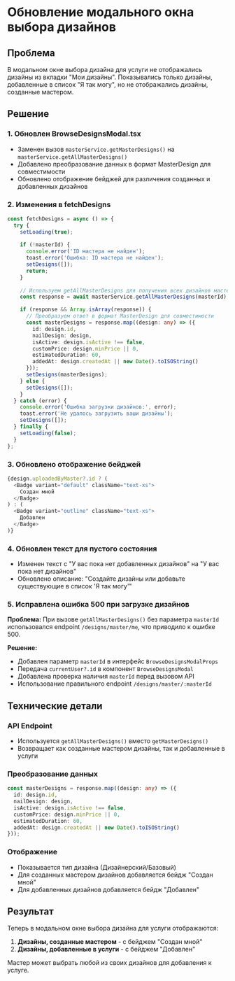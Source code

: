 # Обновление модального окна выбора дизайнов

## Проблема
В модальном окне выбора дизайна для услуги не отображались дизайны из вкладки "Мои дизайны". Показывались только дизайны, добавленные в список "Я так могу", но не отображались дизайны, созданные мастером.

## Решение

### 1. Обновлен BrowseDesignsModal.tsx
- Заменен вызов `masterService.getMasterDesigns()` на `masterService.getAllMasterDesigns()`
- Добавлено преобразование данных в формат MasterDesign для совместимости
- Обновлено отображение бейджей для различения созданных и добавленных дизайнов

### 2. Изменения в fetchDesigns
```typescript
const fetchDesigns = async () => {
  try {
    setLoading(true);
    
    if (!masterId) {
      console.error('ID мастера не найден');
      toast.error('Ошибка: ID мастера не найден');
      setDesigns([]);
      return;
    }
    
    // Используем getAllMasterDesigns для получения всех дизайнов мастера
    const response = await masterService.getAllMasterDesigns(masterId);

    if (response && Array.isArray(response)) {
      // Преобразуем ответ в формат MasterDesign для совместимости
      const masterDesigns = response.map((design: any) => ({
        id: design.id,
        nailDesign: design,
        isActive: design.isActive !== false,
        customPrice: design.minPrice || 0,
        estimatedDuration: 60,
        addedAt: design.createdAt || new Date().toISOString()
      }));
      setDesigns(masterDesigns);
    } else {
      setDesigns([]);
    }
  } catch (error) {
    console.error('Ошибка загрузки дизайнов:', error);
    toast.error('Не удалось загрузить ваши дизайны');
    setDesigns([]);
  } finally {
    setLoading(false);
  }
};
```

### 3. Обновлено отображение бейджей
```typescript
{design.uploadedByMaster?.id ? (
  <Badge variant="default" className="text-xs">
    Создан мной
  </Badge>
) : (
  <Badge variant="outline" className="text-xs">
    Добавлен
  </Badge>
)}
```

### 4. Обновлен текст для пустого состояния
- Изменен текст с "У вас пока нет добавленных дизайнов" на "У вас пока нет дизайнов"
- Обновлено описание: "Создайте дизайны или добавьте существующие в список 'Я так могу'"

### 5. Исправлена ошибка 500 при загрузке дизайнов
**Проблема:** При вызове `getAllMasterDesigns()` без параметра `masterId` использовался endpoint `/designs/master/me`, что приводило к ошибке 500.

**Решение:**
- Добавлен параметр `masterId` в интерфейс `BrowseDesignsModalProps`
- Передача `currentUser?.id` в компонент `BrowseDesignsModal`
- Добавлена проверка наличия `masterId` перед вызовом API
- Использование правильного endpoint `/designs/master/:masterId`

## Технические детали

### API Endpoint
- Используется `getAllMasterDesigns()` вместо `getMasterDesigns()`
- Возвращает как созданные мастером дизайны, так и добавленные в услуги

### Преобразование данных
```typescript
const masterDesigns = response.map((design: any) => ({
  id: design.id,
  nailDesign: design,
  isActive: design.isActive !== false,
  customPrice: design.minPrice || 0,
  estimatedDuration: 60,
  addedAt: design.createdAt || new Date().toISOString()
}));
```

### Отображение
- Показывается тип дизайна (Дизайнерский/Базовый)
- Для созданных мастером дизайнов добавляется бейдж "Создан мной"
- Для добавленных дизайнов добавляется бейдж "Добавлен"

## Результат
Теперь в модальном окне выбора дизайна для услуги отображаются:
1. **Дизайны, созданные мастером** - с бейджем "Создан мной"
2. **Дизайны, добавленные в услуги** - с бейджем "Добавлен"

Мастер может выбрать любой из своих дизайнов для добавления к услуге. 